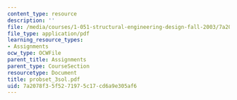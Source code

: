 ```yaml
---
content_type: resource
description: ''
file: /media/courses/1-051-structural-engineering-design-fall-2003/7a2078f35f5271975c17cd6a9e305af6_probset_3sol.pdf
file_type: application/pdf
learning_resource_types:
- Assignments
ocw_type: OCWFile
parent_title: Assignments
parent_type: CourseSection
resourcetype: Document
title: probset_3sol.pdf
uid: 7a2078f3-5f52-7197-5c17-cd6a9e305af6
---
```

